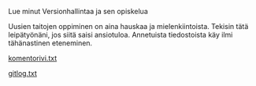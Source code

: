 Lue minut
Versionhallintaa ja sen opiskelua

Uusien taitojen oppiminen on aina hauskaa ja mielenkiintoista. Tekisin tätä leipätyönäni, jos siitä saisi ansiotuloa. Annetuista tiedostoista käy ilmi tähänastinen eteneminen.

[komentorivi.txt](https://github.com/kellerokki/ot_harjoitustyo/blob/master/laskarit/viiko1/komentorivi.txt)

[gitlog.txt](https://github.com/kellerokki/ot_harjoitustyo/blob/master/laskarit/viiko1/gitlog.txt)
